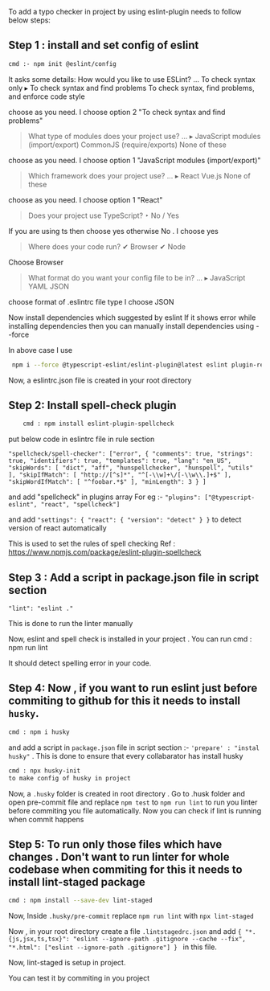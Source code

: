 To add a typo checker in project by using eslint-plugin needs to follow below steps:
## Step 1 : install and set config of eslint
```bash
cmd :- npm init @eslint/config
```

It asks some details:
  How would you like to use ESLint? … 
  To check syntax only
▸ To check syntax and find problems
  To check syntax, find problems, and enforce code style

choose as you need. I choose option 2 "To check syntax and find problems"

> What type of modules does your project use? … 
▸ JavaScript modules (import/export)
  CommonJS (require/exports)
  None of these

choose as you need. I choose option 1 "JavaScript modules (import/export)"

> Which framework does your project use? … 
▸ React
  Vue.js
  None of these

choose as you need. I choose option 1 "React"

> Does your project use TypeScript? ‣ No / Yes

If you are using ts then choose yes otherwise No .
I choose yes

> Where does your code run? 
✔ Browser
✔ Node

Choose Browser

> What format do you want your config file to be in? … 
▸ JavaScript
  YAML
  JSON

choose format of .eslintrc file type 
I choose JSON

Now install dependencies which suggested by eslint
If it shows error while installing dependencies then you can manually install dependencies using --force

In above case I use
```bash
 npm i --force @typescript-eslint/eslint-plugin@latest eslint plugin-react@latest @typescript-eslint/parser@latest eslint@latest
```

Now, a eslintrc.json file is created in your root directory

## Step 2: Install spell-check plugin
```bash
    cmd : npm install eslint-plugin-spellcheck
```

put below code in eslintrc file in rule section

`"spellcheck/spell-checker": ["error",
       {
           "comments": true,
           "strings": true,
           "identifiers": true,
           "templates": true,
           "lang": "en_US",
           "skipWords": [
               "dict",
               "aff",
               "hunspellchecker",
               "hunspell",
               "utils"
           ],
           "skipIfMatch": [
               "http://[^s]*",
               "^[-\\w]+\/[-\\w\\.]+$"
           ],
           "skipWordIfMatch": [
               "^foobar.*$"
           ],
           "minLength": 3
        }
    ]`
    
and add "spellcheck" in plugins array For eg :-  `"plugins": ["@typescript-eslint", "react", "spellcheck"]`

and add `"settings": {
    "react": {
      "version": "detect"
    }
  }`  to detect version of react automatically


This is used to set the rules of spell checking
Ref : https://www.npmjs.com/package/eslint-plugin-spellcheck

## Step 3 : Add a script in package.json file in script section
`"lint": "eslint ."`

This is done to run the linter manually

Now, eslint and spell check is installed in your project .
You can run cmd : npm run lint

It should detect spelling error in your code.

## Step 4: Now , if you want to run eslint just before commiting to github for this it needs to install `husky`. 
```bash
cmd : npm i husky
```

and add a script in `package.json` file in script section :- `'prepare' : "instal husky"` . This is done to ensure that every collabarator has install husky
```bash
cmd : npx husky-init
to make config of husky in project
```

Now, a `.husky` folder is created in root directory .
Go to .husk folder and open pre-commit file and replace `npm test` to `npm run lint` to run you linter before commiting you file automatically.
Now you can check if lint is running when commit happens 

## Step 5: To run only those files which have changes . Don't want to run linter for whole codebase when commiting for this it needs to install lint-staged package 
```bash
cmd : npm install --save-dev lint-staged
```
Now, Inside `.husky/pre-commit` replace `npm run lint` with `npx lint-staged`

Now , in your root directory create a file `.lintstagedrc.json` and add `{
  "*.{js,jsx,ts,tsx}": "eslint --ignore-path .gitignore --cache --fix",
  "*.html": ["eslint --ignore-path .gitignore"]
}
` in this file.

Now, lint-staged is setup in project.

You can test it by commiting in you project




